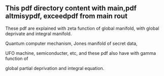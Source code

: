 </head>
<h2>This pdf directory content with main,pdf altmisypdf, exceedpdf from main rout</h2>
</head>

<body>
<p>These pdf are explained with zeta function of global manifold, with global deprivate and integral manifold.</p>
    
<p>Quantum computer mechanism, Jones manifold of secret data,</p>

<p>UFO machine, semiconducter, etc, and these pdf also have with gamma function of</p>
<p>global partial deprivation and integral equation.</p>
</body>

